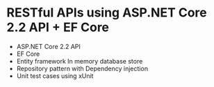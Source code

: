 # RESTful APIs using ASP.NET Core 2.2 API + EF Core
- ASP.NET Core 2.2 API
- EF Core
- Entity framework In memory database store
- Repository pattern with Dependency injection
- Unit test cases using xUnit
